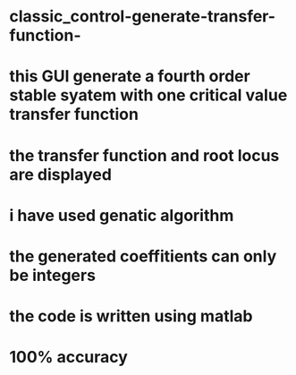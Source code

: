 # classic_control-generate-transfer-function-
# this GUI generate a fourth order stable syatem with one critical value transfer function
# the transfer function and root locus are displayed
# i have used genatic algorithm 
# the generated coeffitients can only be integers
# the code is written using matlab
# 100% accuracy 

